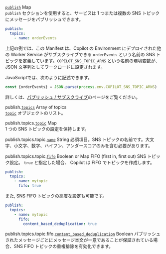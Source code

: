 <div class="separator"></div>

<a id="publish" href="#publish" class="field">`publish`</a> <span class="type">Map</span>  
`publish` セクションを使用すると、サービスは 1 つまたは複数の SNS トピックにメッセージをパブリッシュできます。

```yaml
publish:
  topics:
    - name: orderEvents
```

上記の例では、この Manifest は、Copilot の Environment にデプロイされた他の Worker Service がサブスクライブできる `orderEvents` という名前の SNS トピックを定義しています。`COPILOT_SNS_TOPIC_ARNS` という名前の環境変数が、JSON 文字列としてワークロードに設定されます。  

JavaScriptでは、次のように記述できます。
```js
const {orderEvents} = JSON.parse(process.env.COPILOT_SNS_TOPIC_ARNS)
```
詳しくは、[パブリッシュ / サブスクライブ](../developing/publish-subscribe.ja.md)のページをご覧ください。

<span class="parent-field">publish.</span><a id="publish-topics" href="#publish-topics" class="field">`topics`</a> <span class="type">Array of topics</span>  
[`topic`](#publish-topics-topic) オブジェクトのリスト。

<span class="parent-field">publish.topics.</span><a id="publish-topics-topic" href="#publish-topics-topic" class="field">`topic`</a> <span class="type">Map</span>  
1 つの SNS トピックの設定を保持します。

<span class="parent-field">publish.topics.topic.</span><a id="publish-topics-topic-name" href="#publish-topics-topic-name" class="field">`name`</a> <span class="type">String</span>
必須項目。SNS トピックの名前です。大文字、小文字、数字、ハイフン、アンダースコアのみを含む必要があります。

<span class="parent-field">publish.topics.topic.</span><a id="publish-topics-topic-fifo" href="#publish-topics-topic-fifo" class="field">`fifo`</a> <span class="type">Boolean or Map</span>
FIFO (first in, first out) SNS トピック設定。
`true` と指定した場合、 Copilot は FIFO でトピックを作成します。

```yaml
publish:
  topics:
    - name: mytopic
      fifo: true
```

また, SNS FIFO トピックの高度な設定も可能です。
```yaml
publish:
  topics:
    - name: mytopic
      fifo:
        content_based_deduplication: true
```

<span class="parent-field">publish.topics.topic.fifo.</span><a id="publish-topics-topic-fifo-content-based-deduplication" href="#publish-topics-topic-fifo-content-based-deduplication" class="field">`content_based_deduplication`</a> <span class="type">Boolean</span>
パブリッシュされたメッセージごとにメッセージ本文が一意であることが保証されている場合、SNS FIFO トピックの重複排除を有効化できます。